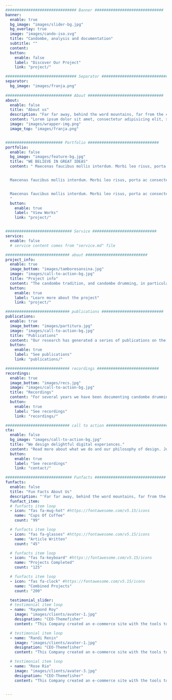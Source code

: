 ```yaml
---
############################### Banner ##############################
banner:
  enable: true
  bg_image: "images/slider-bg.jpg"
  bg_overlay: true
  image: "images/cando-iso.svg"
  title: "Candombe, analysis and documentation"
  subtitle: ""
  content: 
  button:
    enable: false
    label: "Discover Our Project"
    link: "project/"

############################### Separator ##############################
separator:
  bg_image: "images/franja.png"
  
############################# About #################################
about:
  enable: false
  title: "About us"
  description: "Far far away, behind the word mountains, far from the countries Vokalia and Consonantia, there live the blind texts. Separated they live in Bookmarksgrove right at the coast of the Semantics"
  content: "Lorem ipsum dolor sit amet, consectetur adipisicing elit, sed do eiusmod tempor incididunt ut labore et dolore magna aliqua. Ut enim ad minim veniam, quis nostrud exercitation ullamco laboris nisi ut aliquip ex ea commodo consequat. Duis aute irure dolor in reprehenderit in voluptate velit esse cillum dolore eu fugiat nulla pariatur. Excepteur sint occaecat cupidatat non proident, sunt in culpa qui officia deserunt mollit anim id."
  image: "images/wrapper-img.png"
  image_top: "images/franja.png"


######################### Portfolio ###############################
portfolio:
  enable: false
  bg_image: "images/feature-bg.jpg"
  title: "WE BELIEVE IN GREAT IDEAS"
  content: " Maecenas faucibus mollis interdum. Morbi leo risus, porta ac consectetur ac, vestibulum at eros. Fusce dapibus, tellus ac cursus commodo, tortor mauris condimentum nibh, ut fermentum massa justo sit amet risus.


  Maecenas faucibus mollis interdum. Morbi leo risus, porta ac consectetur ac, vestibulum at eros. Fusce dapibus, tellus ac cursus commodo, tortor mauris condimentum nibh, ut fermentum massa justo sit amet risus.


  Maecenas faucibus mollis interdum. Morbi leo risus, porta ac consectetur ac, vestibulum at eros. Fusce dapibus, tellus ac cursus commodo, tortor mauris condimentum nibh, ut fermentum massa justo sit amet risus.
  "
  button:
    enable: true
    label: "View Works"
    link: "project/"


############################# Service ############################
service:
  enable: false
  # service content comes from "service.md" file

############################ about ###########################
project_info:
  enable: true
  image_bottom: "images/tamboresansina.jpg"
  image: "images/call-to-action-bg.jpg"
  title: "Project info"
  content: "The candombe tradition, and candombe drumming, in particular, constitute an essential feature of Uruguayan culture. For this reason, we have been working for several years on the documentation and analysis of various aspects of candombe drumming."
  button:
    enable: true
    label: "Learn more about the project"
    link: "project/"

############################ publications ###########################
publications:
  enable: true
  image_bottom: "images/partitura.jpg"
  image: "images/call-to-action-bg.jpg"
  title: "Publications"
  content: "Our research has generated a series of publications on the analysis of various technical and rhythmic aspects of candombe drumming."
  button:
    enable: true
    label: "See publications"
    link: "publications/"

############################ recordings ###########################
recordings:
  enable: true
  image_bottom: "images/recs.jpg"
  image: "images/call-to-action-bg.jpg"
  title: "Recordings"
  content: "For several years we have been documenting candombe drumming in recording sessions with recognized referents of the candombe tradition from the Sur, Palermo, and Cordón Norte neighborhoods."
  button:
    enable: true
    label: "See recordings"
    link: "recordings/"

############################ call to action ###########################
cta:
  enable: false
  bg_image: "images/call-to-action-bg.jpg"
  title: "We design delightful digital experiences."
  content: "Read more about what we do and our philosophy of design. Judge for yourself The work and results <br> we’ve achieved for other clients, and meet our highly experienced Team who just love to design."
  button:
    enable: true
    label: "See recordings"
    link: "contact/"

############################# Funfacts ###############################
funfacts:
  enable: false
  title: "Fun Facts About Us"
  description: "'Far far away, behind the word mountains, far from the countries Vokalia and Consonantia, <br> there live the blind texts. Separated they live in Bookmarksgrove right at the coast of the Semantics'"
  funfact_item:
  # funfacts item loop
  - icon: "fas fa-mug-hot" #https://fontawesome.com/v5.15/icons
    name: "Cups Of Coffee"
    count: "99"

  # funfacts item loop
  - icon: "fas fa-glasses" #https://fontawesome.com/v5.15/icons
    name: "Article Written"
    count: "45"

  # funfacts item loop
  - icon: "fas fa-keyboard" #https://fontawesome.com/v5.15/icons
    name: "Projects Completed"
    count: "125"

  # funfacts item loop
  - icon: "fas fa-clock" #https://fontawesome.com/v5.15/icons
    name: "Combined Projects"
    count: "200"

  testimonial_slider:
  # testimonial item loop
  - name: "Raymond Roy"
    image: "images/clients/avater-1.jpg"
    designation: "CEO-Themefisher"
    content: "This Company created an e-commerce site with the tools to make our business a success, with innovative ideas we feel that our site has unique elements that make us stand out from the crowd."

  # testimonial item loop
  - name: "Randi Renin"
    image: "images/clients/avater-1.jpg"
    designation: "CEO-Themefisher"
    content: "This Company created an e-commerce site with the tools to make our business a success, with innovative ideas we feel that our site has unique elements that make us stand out from the crowd."

  # testimonial item loop
  - name: "Rose Rio"
    image: "images/clients/avater-3.jpg"
    designation: "CEO-Themefisher"
    content: "This Company created an e-commerce site with the tools to make our business a success, with innovative ideas we feel that our site has unique elements that make us stand out from the crowd."


---
```

